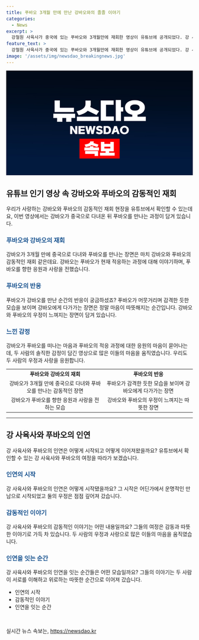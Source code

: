 ```yaml
---
title: 푸바오 3개월 만에 만난 강바오와의 졸졸 이야기
categories:
  - News
excerpt: >
  강철원 사육사가 중국에 있는 푸바오와 3개월만에 재회한 영상이 유튜브에 공개되었다. 강 사육사는 푸바오의 적응 상태에 대해 언급하며 그의 행복을 바란다는 감정을 드러냈다. 푸바오가 강 사육사를 기다리는 것처럼 보이는 장면도 담겼고, 강 사육사는 푸바오에게 애정어린 말을 건네며 이별을 주저하는 모습을 보였다. 향후 푸바오의 행복한 적응을 기대하는 강 사육사의 마음을 전했다.
feature_text: >
  강철원 사육사가 중국에 있는 푸바오와 3개월만에 재회한 영상이 유튜브에 공개되었다. 강 사육사는 푸바오의 적응 상태에 대해 언급하며 그의 행복을 바란다는 감정을 드러냈다. 푸바오가 강 사육사를 기다리는 것처럼 보이는 장면도 담겼고, 강 사육사는 푸바오에게 애정어린 말을 건네며 이별을 주저하는 모습을 보였다. 향후 푸바오의 행복한 적응을 기대하는 강 사육사의 마음을 전했다.
image: '/assets/img/newsdao_breakingnews.jpg'
---
```


<p><img src="/assets/img/newsdao_breakingnews.jpg" alt="koreaapp 속보" /></p>

<h2 data-ke-size="size26">유튜브 인기 영상 속 강바오와 푸바오의 감동적인 재회</h2>

<p data-ke-size="size16">우리가 사랑하는 강바오와 푸바오의 감동적인 재회 현장을 유튜브에서 확인할 수 있는데요, 이번 영상에서는 강바오가 중국으로 다녀온 뒤 푸바오를 만나는 과정이 담겨 있습니다.</p>

<h3><b><span style="color: #1a5490;">푸바오와 강바오의 재회</span></b></h3>

<p data-ke-size="size16">강바오가 3개월 만에 중국으로 다녀와 푸바오를 만나는 장면은 마치 강바오와 푸바오의 감동적인 재회 같은데요. 강바오는 푸바오가 현재 적응하는 과정에 대해 이야기하며, 푸바오를 향한 응원과 사랑을 전했습니다.</p>

<h3><b><span style="color: #1a5490;">푸바오의 반응</span></b></h3>

<p data-ke-size="size16">푸바오가 강바오를 만난 순간의 반응이 궁금하셨죠? 푸바오가 머뭇거리며 감격한 듯한 모습을 보이며 강바오에게 다가가는 장면은 정말 마음이 따뜻해지는 순간입니다. 강바오와 푸바오의 우정이 느껴지는 장면이 담겨 있습니다.</p>

<h3><b><span style="color: #1a5490;">느낀 감정</span></b></h3>

<p data-ke-size="size16">강바오가 푸바오를 떠나는 마음과 푸바오의 적응 과정에 대한 응원의 마음이 묻어나는데, 두 사람의 솔직한 감정이 담긴 영상으로 많은 이들의 마음을 움직였습니다. 우리도 두 사람의 우정과 사랑을 응원합니다.</p>

<table>
    <tbody>
        <tr>
            <td style="text-align: center; height: 17px;"><b>푸바오와 강바오의 재회</b></td>
            <td style="text-align: center; height: 17px;"><b>푸바오의 반응</b></td>
        </tr>
        <tr>
            <td style="text-align: center; height: 17px;">강바오가 3개월 만에 중국으로 다녀와 푸바오를 만나는 감동적인 장면</td>
            <td style="text-align: center; height: 17px;">푸바오가 감격한 듯한 모습을 보이며 강바오에게 다가가는 장면</td>
        </tr>
        <tr>
            <td style="text-align: center; height: 17px;">강바오가 푸바오를 향한 응원과 사랑을 전하는 모습</td>
            <td style="text-align: center; height: 17px;">강바오와 푸바오의 우정이 느껴지는 따뜻한 장면</td>
        </tr>
    </tbody>
</table>

<hr>

<h2 data-ke-size="size26">강 사육사와 푸바오의 인연</h2>

<p data-ke-size="size16">강 사육사와 푸바오의 인연은 어떻게 시작되고 어떻게 이어져왔을까요? 유튜브에서 확인할 수 있는 강 사육사와 푸바오의 여정을 따라가 보겠습니다.</p>

<h3><b><span style="color: #1a5490;">인연의 시작</span></b></h3>

<p data-ke-size="size16">강 사육사와 푸바오의 인연은 어떻게 시작됐을까요? 그 시작은 어딘가에서 운명적인 만남으로 시작되었고 둘의 우정은 점점 깊어져 갔습니다.</p>

<h3><b><span style="color: #1a5490;">감동적인 이야기</span></b></h3>

<p data-ke-size="size16">강 사육사와 푸바오의 감동적인 이야기는 어떤 내용일까요? 그들의 여정은 감동과 따뜻한 이야기로 가득 차 있습니다. 두 사람의 우정과 사랑으로 많은 이들의 마음을 움직였습니다.</p>

<h3><b><span style="color: #1a5490;">인연을 잇는 순간</span></b></h3>

<p data-ke-size="size16">강 사육사와 푸바오의 인연을 잇는 순간들은 어떤 모습일까요? 그들의 이야기는 두 사람이 서로를 이해하고 위로하는 따뜻한 순간으로 이어져 갔습니다.</p>

<ul>
    <li>인연의 시작</li>
    <li>감동적인 이야기</li>
    <li>인연을 잇는 순간</li>
</ul>

<p data-ke-size="size16">&nbsp;</p>
실시간 뉴스 속보는, <a href="https://newsdao.kr" rel="dofollow">https://newsdao.kr</a>


